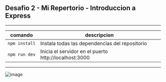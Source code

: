 ## Desafio 2 - Mi Repertorio - Introduccion a Express

---

|comando|descripcion|
|-------|-----------|
|`npm install`| Instala todas las dependencias del repositorio |
|`npm run dev`| Inicia el servidor en el puerto http://localhost:3000 |

---

![image](https://github.com/Nandem1/desafio-2-mirepertorio/assets/103139553/46ce7314-90fa-45b3-9851-7d5ef9bc2a04)

